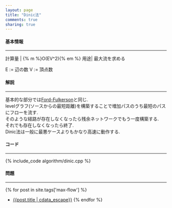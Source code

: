 ```yaml
---
layout: page
title: "Dinic法"
comments: true
sharing: true
---
```


#### 基本情報
  
***

計算量 | {% m %}O(EV^2){% em %}
用途| 最大流を求める
  
E := 辺の数
V := 頂点数

#### 解説

***

基本的な部分では[Ford-Fulkerson](ford-fulkerson.html)と同じ.  
levelグラフ(ソースからの最短距離)を構築することで増加パスのうち最短のパスにフローを流す.  
そのような経路が存在しなくなったら残余ネットワークでもう一度構築する.  
それでも存在しなくなったら終了.  
Dinic法は一般に最悪ケースよりもかなり高速に動作する.  

#### コード

***

{% include_code algorithm/dinic.cpp %}


#### 問題

***  

{% for post in site.tags['max-flow'] %}
* [{{post.title | cdata_escape}}]({{post.url}})
{% endfor %}
